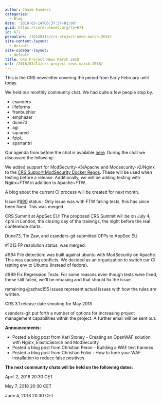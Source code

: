```yaml
---
author: Chaim Sanders
categories:
  - Blog
date: '2018-03-14T06:37:37+01:00'
guid: https://coreruleset.org/?p=671
id: 671
permalink: /20180314/crs-project-news-march-2018/
site-content-layout:
  - default
site-sidebar-layout:
  - default
title: CRS Project News March 2018
url: /2018/03/14/crs-project-news-march-2018/
---
```



This is the CRS newsletter covering the period from Early February until today.

We held our monthly community chat. We had quite a few people stop by.

- csanders
- <span aria-controls="memberContextMenu" aria-haspopup="true" class="buffer bufferLink author c19 user hasUserParent link" role="button" title="lifeforms (~walter@nagorno.karabakh.nl)">lifeforms</span>
- franbuehler
- <span aria-controls="memberContextMenu" aria-haspopup="true" class="buffer bufferLink author c2 user hasUserParent link" role="button" title="emphazer (3e8fef11@gateway/web/freenode/ip.62.143.239.17)">emphazer</span>
- <span aria-controls="memberContextMenu" aria-haspopup="true" class="buffer bufferLink author c0 user hasUserParent link" role="button" title="dune73 (~dune73@93-94-243-179.static.monzoon.net)">dune73</span>
- agi
- <span aria-controls="memberContextMenu" aria-haspopup="true" class="buffer bufferLink author c4 user hasUserParent link" role="button" title="squared (~squared@24.114.221.218)">squared</span>
- <span aria-controls="memberContextMenu" aria-haspopup="true" class="buffer bufferLink author c4 user hasUserParent link" role="button" title="fzipi_ (~fzipi@190.64.49.27)">fzipi\_</span>
- <span aria-controls="memberContextMenu" aria-haspopup="true" class="buffer bufferLink author c8 user hasUserParent link" role="button" title="spartantri (~spartan@37.171.48.140)">spartantri</span>

Our agenda from before the chat is available [here](https://github.com/coreruleset/coreruleset/issues/1026). During the chat we discussed the following:

We added support for ModSecurity-v3/Apache and Modsecurity-v2/Nginx to the [CRS Support ModSecurity Docker Repos](https://github.com/CRS-support/modsecurity-docker). These will be used when testing before a release. Additionally, we will be adding testing with Nginx+FTW in addition to Apache+FTW.

A blog about the current CI process will be created for next month.

Issue #[990](https://github.com/coreruleset/coreruleset/issues/990) status : Only issue was with FTW failing tests, this has since been fixed. This was merged.

CRS Summit at AppSec EU: <span class="message"><span class="content"> The proposed CRS Summit will be on July 4, 4pm in London, the closing day of the trainings, the night before the real conference starts.</span></span>

Dune73, Tin Zaw, and csanders-git submitted CFPs to AppSec EU.

\#1013 FP resolution status: was merged.

\#994 File detection: was built against ubuntu with ModSecurity on Apache. This was causing conflicts. We decided as an organization to switch our CI testing env to Ubuntu (instead of fedora).

\#989 Fix Regression Tests: For some reasons even though tests were fixed, these still failed, we'll be rebasing and that should fix the issue.

remaining @azhao155 issues represent actual issues with how the rules are written.

CRS 3.1 release date shooting for May 2018

csanders-git put forth a number of options for increasing project management capabilities within the project. A further email will be sent out.

**Announcements:**

- Posted a blog post from Karl Stoney - Creating an OpenWAF solution with Nginx, ElasticSearch and ModSecurity
- Posted a blog post from Christian Peron - Building a WAF test harness
- Posted a blog post from Christian Folini - How to tune your WAF installation to reduce false positives

**The next community chats will be held on the following dates:**

April 2, 2018 20:30 CET

May 7, 2018 20:30 CET

June 4, 2018 20:30 CET